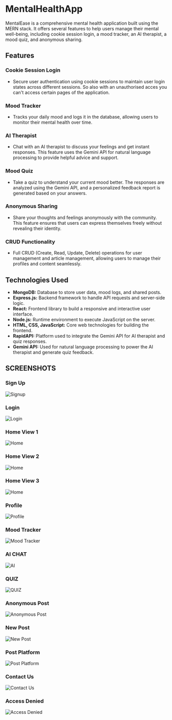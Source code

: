 # MentalHealthApp  


MentalEase is a comprehensive mental health application built using the MERN stack. It offers several features to help users manage their mental well-being, including cookie session login, a mood tracker, an AI therapist, a mood quiz, and anonymous sharing.

## Features

### Cookie Session Login
- Secure user authentication using cookie sessions to maintain user login states across different sessions. So also with an unauthorised acces you can't access certain pages of the application. 

### Mood Tracker
- Tracks your daily mood and logs it in the database, allowing users to monitor their mental health over time.

### AI Therapist
- Chat with an AI therapist to discuss your feelings and get instant responses. This feature uses the Gemini API for natural language processing to provide helpful advice and support.

### Mood Quiz
- Take a quiz to understand your current mood better. The responses are analyzed using the Gemini API, and a personalized feedback report is generated based on your answers.

### Anonymous Sharing
- Share your thoughts and feelings anonymously with the community. This feature ensures that users can express themselves freely without revealing their identity.

### CRUD Functionality
- Full CRUD (Create, Read, Update, Delete) operations for user management and article management, allowing users to manage their profiles and content seamlessly.

## Technologies Used

- **MongoDB:** Database to store user data, mood logs, and shared posts.
- **Express.js:** Backend framework to handle API requests and server-side logic.
- **React:** Frontend library to build a responsive and interactive user interface.
- **Node.js:** Runtime environment to execute JavaScript on the server.
- **HTML, CSS, JavaScript:** Core web technologies for building the frontend.
- **RapidAPI:** Platform used to integrate the Gemini API for AI therapist and quiz responses.
- **Gemini API:** Used for natural language processing to power the AI therapist and generate quiz feedback.

## SCREENSHOTS

### Sign Up
![Signup](./Screenshots/Signup.png)

### Login
![Login](./Screenshots/Signin.png)

### Home View 1
![Home](./Screenshots/Home1.png)

### Home View 2
![Home](./Screenshots/Home2.png)

### Home View 3
![Home](./Screenshots/Home3.png)

### Profile
![Profile](./Screenshots/Profile.png)

### Mood Tracker
![Mood Tracker](./Screenshots/Screenshot%202024-11-30%20213017.png)

### AI CHAT
![AI](./Screenshots/ChatAI.png)

### QUIZ
![QUIZ](./Screenshots/Quiz.png)

### Anonymous Post
![Anonymous Post](./Screenshots/AnonymusPost.png)

### New Post
![New Post](./Screenshots/NewPost.png.png)

### Post Platform
![Post Platform](./Screenshots/Postplat.png)

### Contact Us
![Contact Us](./Screenshots/ContactUsform.png)

### Access Denied
![Access Denied](./Screenshots/Accessdenied.png)


